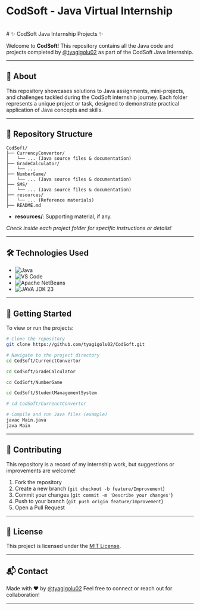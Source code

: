 # CodSoft - Java Virtual Internship
<br>
# ✨ CodSoft Java Internship Projects ✨

Welcome to **CodSoft**!
This repository contains all the Java code and projects completed by [@tyagigolu02](https://github.com/tyagigolu02) as part of the CodSoft Java Internship.

---

## 🚀 About

This repository showcases solutions to Java assignments, mini-projects, and challenges tackled during the CodSoft internship journey.
Each folder represents a unique project or task, designed to demonstrate practical application of Java concepts and skills.

---

## 📂 Repository Structure

```
CodSoft/
├── CurrencyConvertor/
│   └── ... (Java source files & documentation)
├── GradeCalculator/
│   └── ...
├── NumberGame/
│   └── ... (Java source files & documentation)
├── SMS/
│   └── ... (Java source files & documentation)
├── resources/
│   └── ... (Reference materials)
├── README.md
```

- **resources/**: Supporting material, if any.

*Check inside each project folder for specific instructions or details!*

---

## 🛠️ Technologies Used

- ![Java](https://img.shields.io/badge/Java-007396?style=flat-square&logo=java&logoColor=white)
- ![VS Code](https://img.shields.io/badge/VSCode-007396?style=flat-square&logo=vscode&logoColor=white)
- ![Apache NetBeans](https://img.shields.io/badge/ApacgheNetBeans-007396?style=flat-square&logo=netbeans&logoColor=white)
- ![JAVA JDK 23](https://img.shields.io/badge/JavaJDK23-007396?style=flat-square&logo=jdk23&logoColor=white)

---

## 🏁 Getting Started

To view or run the projects:

```bash
# Clone the repository
git clone https://github.com/tyagigolu02/CodSoft.git

# Navigate to the project directory
cd CodSoft/CurrenctConvertor

cd CodSoft/GradeCalculator

cd CodSoft/NumberGame

cd CodSoft/StudentManagementSystem

# cd CodSoft/CurrenctConvertor

# Compile and run Java files (example)
javac Main.java
java Main
```

---

## 🤝 Contributing

This repository is a record of my internship work, but suggestions or improvements are welcome!

1. Fork the repository
2. Create a new branch (`git checkout -b feature/Improvement`)
3. Commit your changes (`git commit -m 'Describe your changes'`)
4. Push to your branch (`git push origin feature/Improvement`)
5. Open a Pull Request

---

## 📄 License

This project is licensed under the [MIT License](LICENSE).

---

## 📬 Contact

Made with ❤️ by [@tyagigolu02](https://github.com/tyagigolu02)
Feel free to connect or reach out for collaboration!

---
